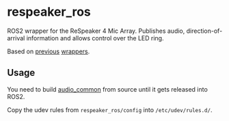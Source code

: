 # respeaker_ros

ROS2 wrapper for the ReSpeaker 4 Mic Array. Publishes audio, direction-of-arrival information and allows control over the LED ring.

Based on [previous](https://github.com/furushchev/respeaker_ros) [wrappers](https://github.com/machinekoder/respeaker).

## Usage

You need to build [audio_common](https://github.com/ros-drivers/audio_common) from source until it gets released into ROS2.

Copy the udev rules from `respeaker_ros/config` into `/etc/udev/rules.d/`.


